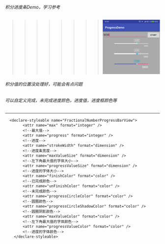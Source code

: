 ###### 积分进度条Demo，学习参考  

>>>>>>>>![Image](https://github.com/zhengxyou/progressdemo/blob/master/Screenshot_2018-04-28-16-09-46-962_com.zhengxyou.gif)
###### 积分值的位置没处理好，可能会有点问题

###### 可以自定义完成，未完成进度颜色，进度值，进度框颜色等
------
```
  <declare-styleable name="FractionalNumberProgressBarView">
        <attr name="max" format="integer" />
        <!--最大值-->
        <attr name="progress" format="integer" />
        <!--进度-->
        <attr name="strokeWidth" format="dimension" />
        <!--进度条宽度-->
        <attr name="maxValueSize" format="dimension" />
        <!--左下角最大值的字体大小-->
        <attr name="progressValueSize" format="dimension" />
        <!--进度的字体大小-->
        <attr name="finishColor" format="color" />
        <!--已完成颜色-->
        <attr name="unFinishColor" format="color" />
        <!--未完成颜色-->
        <attr name="progressCircleColor" format="color" />
        <!--圆圈颜色-->
        <attr name="progressCircleShadowColor" format="color" />
        <!--圆圈阴影颜色-->
        <attr name="maxValueColor" format="color" />
        <!--左下角最大值的字体颜色-->
        <attr name="progressValueColor" format="color" />
        <!--进度的字体颜色-->
    </declare-styleable>
```
